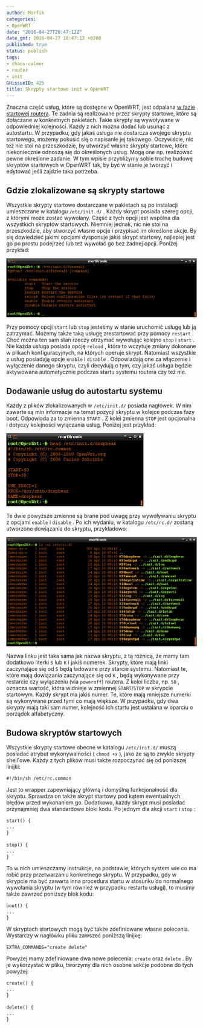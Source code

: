 ```yaml
---
author: Morfik
categories:
- OpenWRT
date: "2016-04-27T20:47:12Z"
date_gmt: 2016-04-27 18:47:12 +0200
published: true
status: publish
tags:
- chaos-calmer
- router
- init
GHissueID: 425
title: Skrypty startowe init w OpenWRT
---
```


Znaczna część usług, które są dostępne w OpenWRT, jest odpalana [w fazie startowej
routera](https://wiki.openwrt.org/doc/techref/process.boot#init). Te zadnia są realizowane przez
skrypty startowe, które są dołączane w konkretnych pakietach. Takie skrypty są wywoływane w
odpowiedniej kolejności. Każdy z nich można dodać lub usunąć z autostartu. W przypadku, gdy jakaś
usługa nie dostarcza swojego skryptu startowego, możemy pokusić się o napisanie jej takowego.
Oczywiście, nic też nie stoi na przeszkodzie, by utworzyć własne skrypty startowe, które
niekoniecznie odnoszą się do określonych usług. Mogą one np. realizować pewne określone zadanie. W
tym wpisie przybliżymy sobie trochę budowę skryptów startowych w OpenWRT tak, by być w stanie je
tworzyć i edytować jeśli zajdzie taka potrzeba.

<!--more-->
## Gdzie zlokalizowane są skrypty startowe

Wszystkie skrypty startowe dostarczane w pakietach są po instalacji umieszczane w katalogu
`/etc/init.d/` . Każdy skrypt posiada szereg opcji, z którymi może zostać wywołany. Część z tych
opcji jest wspólna dla wszystkich skryptów startowych. Niemniej jednak, nic nie stoi na
przeszkodzie, aby stworzyć własne opcje i przypisać im określone akcje. By się dowiedzieć jakimi
opcjami dysponuje jakiś skrypt startowy, najlepiej jest go po prostu podejrzeć lub też wywołać go
bez żadnej opcji. Poniżej przykład:

![skrypty-startowe-openwrt](/img/2016/04/2.skrypty-startowe-openwrt.png#huge)

Przy pomocy opcji `start` lub `stop` jesteśmy w stanie uruchomić usługę lub ją zatrzymać. Możemy
także taką usługę zrestartować przy pomocy `restart` . Choć można ten sam stan rzeczy otrzymać
wywołując kolejno `stop` i `start` . Nie każda usługa posiada opcję `reload` , która to wczytuje
zmiany dokonane w plikach konfiguracyjnych, na których operuje skrypt. Natomiast wszystkie z usług
posiadają opcje `enable` i `disable` . Odpowiadają one za włączenie i wyłączenie danego skryptu,
czyli decydują o tym, czy jakaś usługa będzie aktywowana automatycznie podczas startu systemu
routera czy też nie.

## Dodawanie usług do autostartu systemu

Każdy z plików zlokalizowanych w `/etc/init.d/` posiada nagłówek. W nim zawarte są min informacje na
temat pozycji skryptu w kolejce podczas fazy boot. Odpowiada za to zmienna `START` . Z kolei zmienna
`STOP` jest opcjonalna i dotyczy kolejności wyłączania usług. Poniżej jest przykład:

![skrypty-startowe-openwrt-naglowek](/img/2016/04/3.skrypty-startowe-openwrt-naglowek.png#medium)

Te dwie powyższe zmienne są brane pod uwagę przy wywoływaniu skryptu z opcjami `enable` i
`disable` . Po ich wydaniu, w katalogu `/etc/rc.d/` zostaną utworzone dowiązania do skryptu,
przykładowo:

![skrypty-startowe-kolejnosc-startu-openwrt-boot](/img/2016/04/1.skrypty-startowe-kolejnosc-startu-openwrt-boot.png#huge)

Nazwa linku jest taka sama jak nazwa skryptu, z tą różnicą, że mamy tam dodatkowo literki `S` lub
`K` i jakiś numerek. Skrypty, które mają linki zaczynające się od `S` będą ładowane przy starcie
systemu. Natomiast te, które mają dowiązania zaczynające się od `K` , będą wykonywane przy restarcie
czy wyłączeniu (via `poweroff`) routera. Z kolei liczba, np. `50` , oznacza wartość, która widnieje
w zmiennej `START`/`STOP` w skrypcie startowym. Każdy skrypt ma jakiś numer. Te, które mają mniejsze
numerki są wykonywane przed tymi co mają większe. W przypadku, gdy dwa skrypty mają taki sam numer,
kolejność ich startu jest ustalana w oparciu o porządek alfabetyczny.

## Budowa skryptów startowych

Wszystkie skrypty startowe obecne w katalogu `/etc/init.d/` muszą posiadać atrybut wykonywalności (
`chmod +x` ), jako że są to zwykle skrypty shell'owe. Każdy z tych plików musi także rozpoczynać
się od poniższej linijki:

    #!/bin/sh /etc/rc.common

Jest to wrapper zapewniający główną i domyślną funkcjonalność dla skryptu. Sprawdza on także skrypt
startowy pod kątem ewentualnych błędów przed wykonaniem go. Dodatkowo, każdy skrypt musi posiadać
przynajmniej dwa standardowe bloki kodu. Po jednym dla akcji `start` i `stop` :

    start() {
    ...
    }

    stop() {
    ...
    }

To w nich umieszczamy instrukcje, na podstawie, których system wie co ma robić przy przetwarzaniu
konkretnego skryptu. W przypadku, gdy w skrypcie ma być zawarta inna procedura startu w stosunku do
normalnego wywołania skryptu (w tym również w przypadku restartu usługi), to musimy także zawrzeć
poniższy blok kodu:

    boot() {
    ...
    }

W skryptach startowych mogą być także zdefiniowane własne polecenia. Wystarczy w nagłówku pliku
zawszeć poniższą linijkę:

    EXTRA_COMMANDS="create delete"

Powyżej mamy zdefiniowane dwa nowe polecenia: `create` oraz `delete` . By je wykorzystać w pliku,
tworzymy dla nich osobne sekcje podobne do tych powyżej:

    create() {
    ...
    }

    delete() {
    ...
    }
